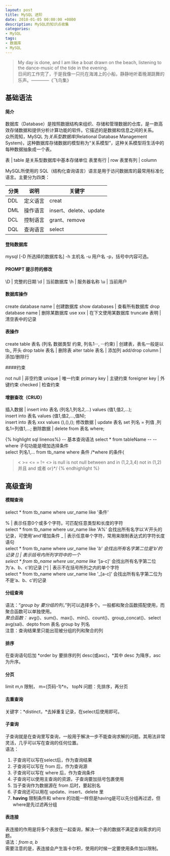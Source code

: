 ```yaml
---
layout: post
title: MySQL 进阶
date: 2018-01-05 00:00:00 +0800
description: MySQL的知识点收集
categories: 
- MySQL
tags: 
- 数据库
- MySQL
---
```



<blockquote class="blockquote-center">
	My day is done, and I am like a boat drawn on the beach, listening to the dance-music of the tide in the evening. <br>
	日间的工作完了，于是我像一只托在海滩上的小船，静静地听着晚潮跳舞的乐声。————《飞鸟集》
</blockquote>

## 基础语法

#### 简介

数据库（Database）是按照数据结构来组织、存储和管理数据的仓库，是一款高效存储数据和提供分析计算功能的软件。它描述的是数据和信息之间的关系。<br>
众所周知，MySQL 为*关系型数据库*(Relational Database Management System)，这种数据库存储数据的模型称为“关系模型”，这种关系模型将生活中的每种数据抽象成一个表。

  表       | table  是关系型数据库中基本存储单位 
  表里有行 | row 
  表里有列 | column 

MySQL所使用的 SQL（结构化查询语言）语言是用于访问数据库的最常用标准化语言。主要分为四类：

分类 |   说明   | 关键字
---- | -------- | ------
 DDL | 定义语言 | creat
 DML | 操作语言 | insert、delete、update
 DCL | 控制语言 | grant、remove
 DQL | 查询语言 | select

#### 登陆数据库 

mysql [-D 所选择的数据库名] -h 主机名 -u 用户名 -p，括号中内容可选。

#### PROMPT 提示符的修改

\D | 完整的日期
\d | 当前数据库
\h | 服务器名称
\u | 当前用户

#### 数据库操作

create database name | 创建数据库
show databases       | 查看所有数据库
drop database name   | 删除某数据库
use xxx              | 在下文使用某数据库
truncate 表明        | 清空表中的记录

#### 表操作

create table 表名 (列名 数据类型 约束, 列名1···, ···约束) | 创建表，表名一般是以tb_ 开头 
drop table  表名  | 删除表
alter table  表名 | 添加列
add/drop  column  | 添加/删除行

####约束

not null      | 非空约束
unique        | 唯一约束
primary key   | 主键约束
foreigner key | 外键约束
checked       | 检查约束   

#### 增删查改（CRUD）

插入数据 | insert into 表名 (列名1,列名2,...) values (值1,值2,...); <br>insert into 表名 values (值1,值2,...,值N); <br>insert into 表名 xxx values (),(),();
修改数据 | update 表名 set 列名 = 列值 ,列名1=列值1,...;
删除数据 | delete from 表名 where;

{% highlight sql linenos%}
-- 基本查询语法
select * from tableName --
-- where 子句功能是增加选择条件  
select 列名1,... from tb_name where 条件 
/*where 的条件{
  > < >= <= = != <> 
  is null is not null
  between and 
  in (1,2,3,4)
  not in (1,2)
  并且 and 或者 or}*/
{% endhighlight %}

## 高级查询

#### 模糊查询

select \* from tb_name where usr_name like '条件' 

%     | 表示任意0个或多个字符。可匹配任意类型和长度的字符 <br> select \* from tb_name where usr_name like 'A%' 会找出所有名字以‘A'开头的记录，可使用‘and’增加条件
_     | 表示任意单个字符，常用来限制表达式的字符长度语句 <br> select \* from tb_name where usr_name like '_b' 会找出所有名字第二位是‘b’的记录
[]    | 表示括号内所列字符中的一个 <br> select \* from tb_name where usr_name like '_[a-c]' 会找出所有名字第二位为‘a、b、c’的记录
[^]   | 表示不在括号所列之内的单个字符 <br> select \* from tb_name where usr_name like '_[a-c]' 会找出所有名字第二位为不是‘a、b、c’的记录

#### 分组查询

语法：“*group by 要分组的列*，”列可以选择多个。一般都和聚合函数搭配使用，而聚合函数可以单独使用。<br>
*聚合函数：* avg()、sum()、max()、min()、count()、group_concat()、select avg(sal)、depto from 表名 group by 列名 <br>
注意：查询结果里只能出现被分组的列和聚合的列

#### 排序

在查询语句后加 *order by 要排序的列 desc(或asc)，*其中 desc 为降序，asc 为升序。

#### 分页

limit m,n  限制，
m=(页码-1)\*n，
topN 问题：先排序，再分页

#### 去重查询
关键字：*distinct，*去掉重复记录，在select后使用即可。

#### 子查询

子查询就是在查询里写查询，一般用于解决一步不能查询求解的问题。其用法非常灵活，几乎可以写在查询的任何位置。<br>
语法：<br>
1. 子查询可以写在select后，作为查询结果
2. 子查询可以写在 from 后，作为查询源
3. 子查询可以写在 where 后，作为查询条件
4. 子查询可以使用主查询的资源，子查询要加括号包裹使用
5. 当子查询作为数据源在 from 后时，要起别名
6. 子查询还可以用在 update、insert、delete 里
7. **having** 限制条件和 where 的功能一样但是having是可以先分组再过滤，但where是先过滤再分组

#### 表连接

表连接的作用是将多个表放在一起查询，解决一个表的数据不满足查询需求的问题。<br>
语法：*from a, b* <br>
需要注意的是，表连接会产生笛卡尔积，使用的时候一定要使用条件加以限制。











